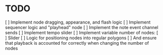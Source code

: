 # TODO
[ ] Implement node dragging, appearance, and flash logic
[ ] Implement sequencer logic and "playhead" node
[ ] Implement the note event channel sends
[ ] Implement tempo slider
[ ] Implement variable number of nodes:
    [ ] Slider
    [ ] Logic for positioning nodes into regular polygons
    [ ] And ensure that playback is accounted for correctly when changing the number of nodes
